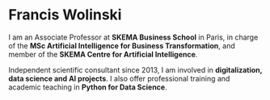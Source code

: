 # Francis Wolinski

I am an Associate Professor at **SKEMA Business School** in Paris, in charge of the **MSc Artificial Intelligence for Business Transformation**, and member of the **SKEMA Centre for Artificial Intelligence**.

Independent scientific consultant since 2013, I am involved in **digitalization, data science and AI projects**. I also offer professional training and academic teaching in **Python for Data Science**.
